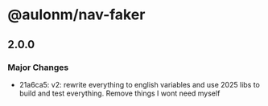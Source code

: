 # @aulonm/nav-faker

## 2.0.0

### Major Changes

- 21a6ca5: v2: rewrite everything to english variables and use 2025 libs to build and test everything. Remove things I wont need myself

